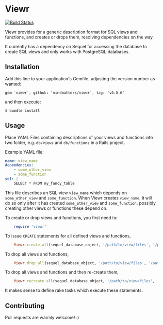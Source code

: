 # Viewr

[![Build Status](https://travis-ci.org/mindmatters/viewr.png)](https://travis-ci.org/mindmatters/viewr)

Viewr provides for a generic description format for SQL views and functions,
and creates or drops them, resolving dependencies on the way.

It currently has a dependency on Sequel for accessing the database to create
SQL views and only works with PostgreSQL databases.

## Installation

Add this line to your application's Gemfile, adjusting the version number
as wanted:

    gem 'viewr', github: 'mindmatters/viewr', tag: 'v0.0.6'

and then execute:

    $ bundle install

## Usage

Place YAML Files containing descriptions of your views and functions into two
folder, e.g. `db/views` and `db/functions` in a Rails project.

Example YAML file:

```yaml
name: view_name
dependencies:
    - some_other_view
    - some_function
sql: |
    SELECT * FROM my_fancy_table
```

This file describes an SQL view `view_name` which depends on `some_other_view`
and `some_function`. When Viewr creates `view_name`, it will do so only after
it has created `some_other_view` and `some_function`, possibly creating other
views or functions these depend on.

To create or drop views and functions, you first need to:

```ruby
    require 'viewr'
```

To issue `CREATE` statements for all defined views and functions,

```ruby
    Viewr.create_all(sequel_database_object, '/path/to/view/files', '/path/to/function/files')
```

To drop all views and functions,

```ruby
    Viewr.drop_all(sequel_database_object, '/path/to/view/files', '/path/to/function/files')
```

To drop all views and functions and then re-create them,

```ruby
    Viewr.recreate_all(sequel_database_object, '/path/to/view/files', '/path/to/function/files')
```

It makes sense to define rake tasks which execute these statements.

## Contributing

Pull requests are warmly welcome! :)
